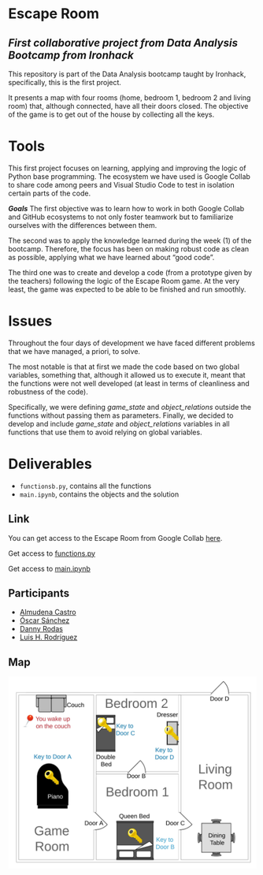 # **Escape Room**
## *First collaborative project from Data Analysis Bootcamp from Ironhack*
This repository is part of the Data Analysis bootcamp taught by Ironhack, specifically, this is the first project.

It presents a map with four rooms (home, bedroom 1, bedroom 2 and living room) that, although connected, have all their doors closed. The objective of the game is to get out of the house by collecting all the keys.
# Tools
This first project focuses on learning, applying and improving the logic of Python base programming. The ecosystem we have used is Google Collab to share code among peers and Visual Studio Code to test in isolation certain parts of the code.

***Goals***
The first objective was to learn how to work in both Google Collab and GitHub ecosystems to not only foster teamwork but to familiarize ourselves with the differences between them.

The second was to apply the knowledge learned during the week (1) of the bootcamp. Therefore, the focus has been on making robust code as clean as possible, applying what we have learned about “good code”. 

The third one was to create and develop a code (from a prototype given by the teachers) following the logic of the Escape Room game. At the very least, the game was expected to be able to be finished and run smoothly.

# Issues
Throughout the four days of development we have faced different problems that we have managed, a priori, to solve.

The most notable is that at first we made the code based on two global variables, something that, although it allowed us to execute it, meant that the functions were not well developed (at least in terms of cleanliness and robustness of the code). 

Specifically, we were defining *game_state* and *object_relations* outside the functions without passing them as parameters. Finally, we decided to develop and include *game_state* and *object_relations* variables in all functions that use them to avoid relying on global variables.

# Deliverables

* `functionsb.py`, contains all the functions
* `main.ipynb`, contains the objects and the solution

## Link

You can get access to the Escape Room from Google Collab [here](https://colab.research.google.com/drive/1RuM_ABfVHSQ-QQeeaj8Dg1UypzTK42eT).

Get access to [functions.py](https://drive.google.com/file/d/11UHKeciDuAOvT2lTjYcZ0wFiVAcvvb-D/view)

Get access to [main.ipynb](https://colab.research.google.com/drive/1RuM_ABfVHSQ-QQeeaj8Dg1UypzTK42eT)

## Participants

* [Almudena Castro](https://github.com/almudenamcastro)
* [Óscar Sánchez](https://github.com/Osanchezr)
* [Danny Rodas](https://github.com/cohet3)
* [Luis H. Rodríguez](https://github.com/LuisHRF)

## Map
![](https://github.com/almudenamcastro/ironhack-w1-escape-room/blob/main/escape_room_map_ironhack.png)

